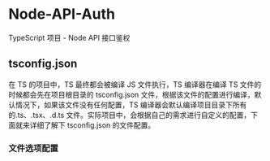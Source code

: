# Node-API-Auth

TypeScript 项目 - Node API 接口鉴权

## tsconfig.json

在 TS 的项目中，TS 最终都会被编译 JS 文件执行，TS 编译器在编译 TS 文件的时候都会先在项目根目录的 tsconfig.json 文件，根据该文件的配置进行编译，默认情况下，如果该文件没有任何配置，TS 编译器会默认编译项目目录下所有的.ts、.tsx、.d.ts 文件。实际项目中，会根据自己的需求进行自定义的配置，下面就来详细了解下 tsconfig.json 的文件配置。

### 文件选项配置
